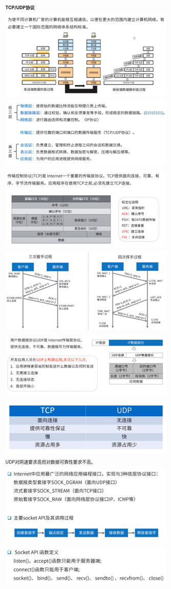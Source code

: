 **TCP/UDP协议**



![](OSI网络七层模型.png)



![](网络各层功能.png)



![](传输控制协议TCP.png)



![](TCP握手机制.png)



![](用户数据报协议UDP.png)



![](TCP与UDP比较.png)



UDP对网速要求高但对数据可靠性要求不高。



![](Socket编程1.png)

![](Socket编程2.png)

